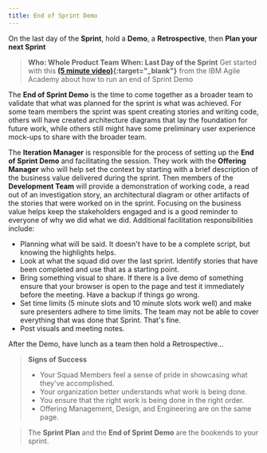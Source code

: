 ```yaml
---
title: End of Sprint Demo
---
```

On the last day of the **Sprint**, hold a **Demo**, a **Retrospective**, then **Plan your next Sprint**

> **Who: Whole Product Team**
> **When: Last Day of the Sprint**
> Get started with this  **[(5 minute video)](https://agileacademy.mybluemix.net/standalone/showcase/){:target="_blank"}** from the IBM Agile Academy about how to run an end of Sprint Demo


The **End of Sprint Demo** is the time to come together as a broader team to validate that what was planned for the sprint is what was achieved. For some team members the sprint was spent creating stories and writing code, others will have created architecture diagrams that lay the foundation for future work, while others still might have some preliminary user experience mock-ups to share with the broader team.

The **Iteration Manager** is responsible for the process of setting up the **End of Sprint Demo** and facilitating the session. They work with the **Offering Manager** who will help set the context by starting with a brief description of the business value delivered during the sprint. Then members of the **Development Team** will provide a demonstration of working code, a read out of an investigation story, an architectural diagram or other artifacts of the stories that were worked on in the sprint. Focusing on the business value helps keep the stakeholders engaged and is a good reminder to everyone of why we did what we did. Additional facilitation responsibilities include:

* Planning what will be said. It doesn't have to be a complete script, but knowing the highlights helps.
* Look at what the squad did over the last sprint. Identify stories that have been completed and use that as a starting point.
* Bring something visual to share. If there is a live demo of something ensure that your browser is open to the page and test it immediately before the meeting. Have a backup if things go wrong.
* Set time limits (5 minute slots and 10 minute slots work well) and make sure presenters adhere to time limits. The team may not be able to cover everything that was done that Sprint. That's fine.
* Post visuals and meeting notes.

After the Demo, have lunch as a team then hold a Retrospective...

> **Signs of Success**
> * Your Squad Members feel a sense of pride in showcasing what they've accomplished.
> * Your organization better understands what work is being done.
> * You ensure that the right work is being done in the right order.
> * Offering Management, Design, and Engineering are on the same page.

>The **Sprint Plan** and the **End of Sprint Demo** are the bookends to your sprint.
